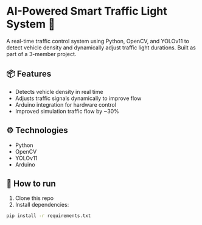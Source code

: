 # AI-Powered Smart Traffic Light System 🚦

A real-time traffic control system using Python, OpenCV, and YOLOv11 to detect vehicle density and dynamically adjust traffic light durations. Built as part of a 3-member project.

## 📦 Features
- Detects vehicle density in real time
- Adjusts traffic signals dynamically to improve flow
- Arduino integration for hardware control
- Improved simulation traffic flow by ~30%

## ⚙️ Technologies
- Python
- OpenCV
- YOLOv11
- Arduino

## 🚀 How to run
1. Clone this repo
2. Install dependencies:  
```bash
pip install -r requirements.txt
